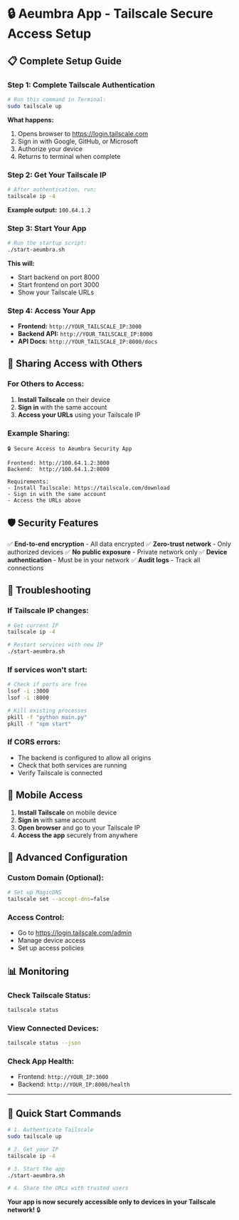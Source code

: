 # 🔒 Aeumbra App - Tailscale Secure Access Setup

## 📋 **Complete Setup Guide**

### **Step 1: Complete Tailscale Authentication**
```bash
# Run this command in Terminal:
sudo tailscale up
```

**What happens:**
1. Opens browser to https://login.tailscale.com
2. Sign in with Google, GitHub, or Microsoft
3. Authorize your device
4. Returns to terminal when complete

### **Step 2: Get Your Tailscale IP**
```bash
# After authentication, run:
tailscale ip -4
```
**Example output:** `100.64.1.2`

### **Step 3: Start Your App**
```bash
# Run the startup script:
./start-aeumbra.sh
```

**This will:**
- Start backend on port 8000
- Start frontend on port 3000
- Show your Tailscale URLs

### **Step 4: Access Your App**
- **Frontend:** `http://YOUR_TAILSCALE_IP:3000`
- **Backend API:** `http://YOUR_TAILSCALE_IP:8000`
- **API Docs:** `http://YOUR_TAILSCALE_IP:8000/docs`

## 👥 **Sharing Access with Others**

### **For Others to Access:**
1. **Install Tailscale** on their device
2. **Sign in** with the same account
3. **Access your URLs** using your Tailscale IP

### **Example Sharing:**
```
🔒 Secure Access to Aeumbra Security App

Frontend: http://100.64.1.2:3000
Backend:  http://100.64.1.2:8000

Requirements:
- Install Tailscale: https://tailscale.com/download
- Sign in with the same account
- Access the URLs above
```

## 🛡️ **Security Features**

✅ **End-to-end encryption** - All data encrypted
✅ **Zero-trust network** - Only authorized devices
✅ **No public exposure** - Private network only
✅ **Device authentication** - Must be in your network
✅ **Audit logs** - Track all connections

## 🚨 **Troubleshooting**

### **If Tailscale IP changes:**
```bash
# Get current IP
tailscale ip -4

# Restart services with new IP
./start-aeumbra.sh
```

### **If services won't start:**
```bash
# Check if ports are free
lsof -i :3000
lsof -i :8000

# Kill existing processes
pkill -f "python main.py"
pkill -f "npm start"
```

### **If CORS errors:**
- The backend is configured to allow all origins
- Check that both services are running
- Verify Tailscale is connected

## 📱 **Mobile Access**

1. **Install Tailscale** on mobile device
2. **Sign in** with same account
3. **Open browser** and go to your Tailscale IP
4. **Access the app** securely from anywhere

## 🔧 **Advanced Configuration**

### **Custom Domain (Optional):**
```bash
# Set up MagicDNS
tailscale set --accept-dns=false
```

### **Access Control:**
- Go to https://login.tailscale.com/admin
- Manage device access
- Set up access policies

## 📊 **Monitoring**

### **Check Tailscale Status:**
```bash
tailscale status
```

### **View Connected Devices:**
```bash
tailscale status --json
```

### **Check App Health:**
- Frontend: `http://YOUR_IP:3000`
- Backend: `http://YOUR_IP:8000/health`

---

## 🎯 **Quick Start Commands**

```bash
# 1. Authenticate Tailscale
sudo tailscale up

# 2. Get your IP
tailscale ip -4

# 3. Start the app
./start-aeumbra.sh

# 4. Share the URLs with trusted users
```

**Your app is now securely accessible only to devices in your Tailscale network!** 🔒
